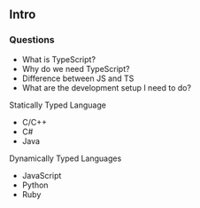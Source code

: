 ## Intro

### Questions
- What is TypeScript?
- Why do we need TypeScript?
- Difference between JS and TS
- What are the development setup I need to do?


Statically Typed Language
- C/C++
- C#
- Java

Dynamically Typed Languages
- JavaScript
- Python
- Ruby



